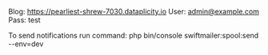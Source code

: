 Blog: https://pearliest-shrew-7030.dataplicity.io
User: admin@example.com
Pass: test

To send notifications run command:  php bin/console swiftmailer:spool:send --env=dev

